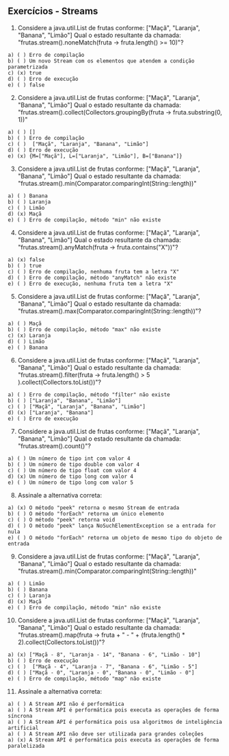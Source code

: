## Exercícios - Streams

1) Considere a java.util.List de frutas conforme: ["Maçã", "Laranja", "Banana", "Limão"] Qual o estado resultante da chamada: "frutas.stream().noneMatch(fruta -> fruta.length() >= 10)"?

```
a) ( ) Erro de compilação
b) ( ) Um novo Stream com os elementos que atendem a condição parametrizada
c) (x) true
d) ( ) Erro de execução
e) ( ) false
```

2) Considere a java.util.List de frutas conforme: ["Maçã", "Laranja", "Banana", "Limão"] Qual o estado resultante da chamada: "frutas.stream().collect(Collectors.groupingBy(fruta -> fruta.substring(0, 1))"

```
a) ( ) []
b) ( ) Erro de compilação
c) ( )  ["Maçã", "Laranja", "Banana", "Limão"]
d) ( ) Erro de execução
e) (x) {M=["Maçã"], L=["Laranja", "Limão"], B=["Banana"]}
```

3) Considere a java.util.List de frutas conforme: ["Maçã", "Laranja", "Banana", "Limão"] Qual o estado resultante da chamada: "frutas.stream().min(Comparator.comparingInt(String::length))"

```
a) ( ) Banana
b) ( ) Laranja
c) ( ) Limão
d) (x) Maçã
e) ( ) Erro de compilação, método "min" não existe
```

4) Considere a java.util.List de frutas conforme: ["Maçã", "Laranja", "Banana", "Limão"] Qual o estado resultante da chamada: "frutas.stream().anyMatch(fruta -> fruta.contains("X"))"?

```
a) (x) false
b) ( ) true
c) ( ) Erro de compilação, nenhuma fruta tem a letra "X"
d) ( ) Erro de compilação, método "anyMatch" não existe
e) ( ) Erro de execução, nenhuma fruta tem a letra "X"
```

5) Considere a java.util.List de frutas conforme: ["Maçã", "Laranja", "Banana", "Limão"] Qual o estado resultante da chamada: "frutas.stream().max(Comparator.comparingInt(String::length))"?

```
a) ( ) Maçã
b) ( ) Erro de compilação, método "max" não existe
c) (x) Laranja
d) ( ) Limão
e) ( ) Banana
```

6) Considere a java.util.List de frutas conforme: ["Maçã", "Laranja", "Banana", "Limão"] Qual o estado resultante da chamada: "frutas.stream().filter(fruta -> fruta.length() > 5 ).collect(Collectors.toList())"?

```
a) ( ) Erro de compilação, método "filter" não existe
b) ( ) ["Laranja", "Banana", "Limão"]
c) ( ) ["Maçã", "Laranja", "Banana", "Limão"]
d) (x) ["Laranja", "Banana"]
e) ( ) Erro de execução
```

7) Considere a java.util.List de frutas conforme: ["Maçã", "Laranja", "Banana", "Limão"] Qual o estado resultante da chamada: "frutas.stream().count()"?

```
a) ( ) Um número de tipo int com valor 4
b) ( ) Um número de tipo double com valor 4
c) ( ) Um número de tipo float com valor 4
d) (x) Um número de tipo long com valor 4
e) ( ) Um número de tipo long com valor 5
```

8) Assinale a alternativa correta:

```
a) (x) O método "peek" retorna o mesmo Stream de entrada
b) ( ) O método "forEach" retorna um único elemento
c) ( ) O método "peek" retorna void
d) ( ) O método "peek" lança NoSuchElementException se a entrada for nula
e) ( ) O método "forEach" retorna um objeto de mesmo tipo do objeto de entrada
```

9) Considere a java.util.List de frutas conforme: ["Maçã", "Laranja", "Banana", "Limão"] Qual o estado resultante da chamada: "frutas.stream().min(Comparator.comparingInt(String::length))"

```
a) ( ) Limão
b) ( ) Banana
c) ( ) Laranja
d) (x) Maçã
e) ( ) Erro de compilação, método "min" não existe
```

10) Considere a java.util.List de frutas conforme: ["Maçã", "Laranja", "Banana", "Limão"] Qual o estado resultante da chamada: "frutas.stream().map(fruta -> fruta + " - " + (fruta.length() * 2).collect(Collectors.toList())"?

```
a) (x) ["Maçã - 8", "Laranja - 14", "Banana - 6", "Limão - 10"]
b) ( ) Erro de execução
c) ( )  ["Maçã - 4", "Laranja - 7", "Banana - 6", "Limão - 5"]
d) ( ) ["Maçã - 0", "Laranja - 0", "Banana - 0", "Limão - 0"]
e) ( ) Erro de compilação, método "map" não existe
```

11) Assinale a alternativa correta:

```
a) ( ) A Stream API não é performática
a) ( ) A Stream API é performática pois executa as operações de forma síncrona
a) ( ) A Stream API é performática pois usa algoritmos de inteligência artificial
a) ( ) A Stream API não deve ser utilizada para grandes coleções
a) (x) A Stream API é performática pois executa as operações de forma paralelizada

```


